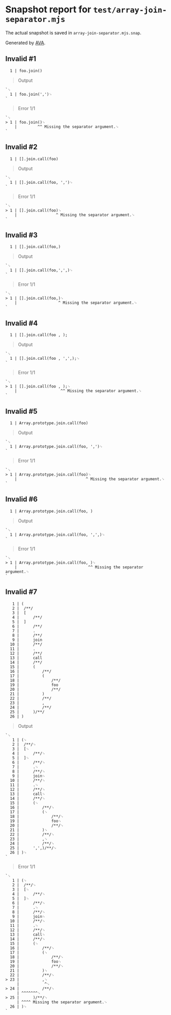 # Snapshot report for `test/array-join-separator.mjs`

The actual snapshot is saved in `array-join-separator.mjs.snap`.

Generated by [AVA](https://avajs.dev).

## Invalid #1
      1 | foo.join()

> Output

    `␊
      1 | foo.join(',')␊
    `

> Error 1/1

    `␊
    > 1 | foo.join()␊
        |         ^^ Missing the separator argument.␊
    `

## Invalid #2
      1 | [].join.call(foo)

> Output

    `␊
      1 | [].join.call(foo, ',')␊
    `

> Error 1/1

    `␊
    > 1 | [].join.call(foo)␊
        |                 ^ Missing the separator argument.␊
    `

## Invalid #3
      1 | [].join.call(foo,)

> Output

    `␊
      1 | [].join.call(foo,',',)␊
    `

> Error 1/1

    `␊
    > 1 | [].join.call(foo,)␊
        |                  ^ Missing the separator argument.␊
    `

## Invalid #4
      1 | [].join.call(foo , );

> Output

    `␊
      1 | [].join.call(foo , ',',);␊
    `

> Error 1/1

    `␊
    > 1 | [].join.call(foo , );␊
        |                   ^^ Missing the separator argument.␊
    `

## Invalid #5
      1 | Array.prototype.join.call(foo)

> Output

    `␊
      1 | Array.prototype.join.call(foo, ',')␊
    `

> Error 1/1

    `␊
    > 1 | Array.prototype.join.call(foo)␊
        |                              ^ Missing the separator argument.␊
    `

## Invalid #6
      1 | Array.prototype.join.call(foo, )

> Output

    `␊
      1 | Array.prototype.join.call(foo, ',',)␊
    `

> Error 1/1

    `␊
    > 1 | Array.prototype.join.call(foo, )␊
        |                               ^^ Missing the separator argument.␊
    `

## Invalid #7
       1 | (
       2 | 	/**/
       3 | 	[
       4 | 		/**/
       5 | 	]
       6 | 		/**/
       7 | 		.
       8 | 		/**/
       9 | 		join
      10 | 		/**/
      11 | 		.
      12 | 		/**/
      13 | 		call
      14 | 		/**/
      15 | 		(
      16 | 			/**/
      17 | 			(
      18 | 				/**/
      19 | 				foo
      20 | 				/**/
      21 | 			)
      22 | 			/**/
      23 | 			,
      24 | 			/**/
      25 | 		)/**/
      26 | )

> Output

    `␊
       1 | (␊
       2 | 	/**/␊
       3 | 	[␊
       4 | 		/**/␊
       5 | 	]␊
       6 | 		/**/␊
       7 | 		.␊
       8 | 		/**/␊
       9 | 		join␊
      10 | 		/**/␊
      11 | 		.␊
      12 | 		/**/␊
      13 | 		call␊
      14 | 		/**/␊
      15 | 		(␊
      16 | 			/**/␊
      17 | 			(␊
      18 | 				/**/␊
      19 | 				foo␊
      20 | 				/**/␊
      21 | 			)␊
      22 | 			/**/␊
      23 | 			,␊
      24 | 			/**/␊
      25 | 		',',)/**/␊
      26 | )␊
    `

> Error 1/1

    `␊
       1 | (␊
       2 | 	/**/␊
       3 | 	[␊
       4 | 		/**/␊
       5 | 	]␊
       6 | 		/**/␊
       7 | 		.␊
       8 | 		/**/␊
       9 | 		join␊
      10 | 		/**/␊
      11 | 		.␊
      12 | 		/**/␊
      13 | 		call␊
      14 | 		/**/␊
      15 | 		(␊
      16 | 			/**/␊
      17 | 			(␊
      18 | 				/**/␊
      19 | 				foo␊
      20 | 				/**/␊
      21 | 			)␊
      22 | 			/**/␊
    > 23 | 			,␊
         | 			 ^␊
    > 24 | 			/**/␊
         | ^^^^^^^␊
    > 25 | 		)/**/␊
         | ^^^^ Missing the separator argument.␊
      26 | )␊
    `
